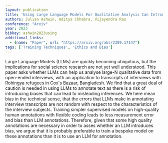 ```yaml
---
layout: publication
title: 'Using Large Language Models For Qualitative Analysis Can Introduce Serious Bias'
authors: Julian Ashwin, Aditya Chhabra, Vijayendra Rao
conference: "Arxiv"
year: 2023
bibkey: ashwin2023using
additional_links:
  - {name: "Paper", url: "https://arxiv.org/abs/2309.17147"}
tags: ['Training Techniques', 'Ethics and Bias']
---
```

Large Language Models (LLMs) are quickly becoming ubiquitous, but the
implications for social science research are not yet well understood. This
paper asks whether LLMs can help us analyse large-N qualitative data from
open-ended interviews, with an application to transcripts of interviews with
Rohingya refugees in Cox's Bazaar, Bangladesh. We find that a great deal of
caution is needed in using LLMs to annotate text as there is a risk of
introducing biases that can lead to misleading inferences. We here mean bias in
the technical sense, that the errors that LLMs make in annotating interview
transcripts are not random with respect to the characteristics of the interview
subjects. Training simpler supervised models on high-quality human annotations
with flexible coding leads to less measurement error and bias than LLM
annotations. Therefore, given that some high quality annotations are necessary
in order to asses whether an LLM introduces bias, we argue that it is probably
preferable to train a bespoke model on these annotations than it is to use an
LLM for annotation.
